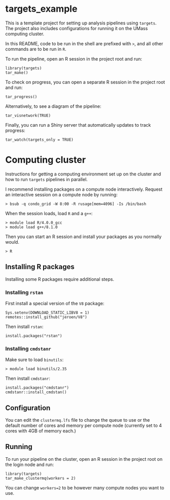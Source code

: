 # targets_example

This is a template project for setting up analysis pipelines using `targets`. The project also includes configurations for running it on the UMass computing cluster.

In this README, code to be run in the shell are prefixed with `>`, and all other commands are to be run in `R`.

To run the pipeline, open an R session in the project root and run:
```
library(targets)
tar_make()
```

To check on progress, you can open a separate R session in the project root and run:
```
tar_progress()
```

Alternatively, to see a diagram of the pipeline:
```
tar_visnetwork(TRUE)
```

Finally, you can run a Shiny server that automatically updates to track progress:
```
tar_watch(targets_only = TRUE)
```

# Computing cluster
Instructions for getting a computing environment set up on the cluster and how to run `targets` pipelines in parallel.

I recommend installing packages on a compute node interactively. Request an interactive session on a compute node by running:
```
> bsub -q condo_grid -W 8:00 -R rusage[mem=4096] -Is /bin/bash
```
When the session loads, load `R` and a `g++`:
```
> module load R/4.0.0_gcc
> module load g++/8.1.0
```

Then you can start an R session and install your packages as you normally would.
```
> R
```

## Installing R packages
Installing some R packages require additional steps.
### Installing `rstan`
First install a special version of the `V8` package:
```
Sys.setenv(DOWNLOAD_STATIC_LIBV8 = 1)
remotes::install_github("jeroen/V8")
```

Then install `rstan`:
```
install.packages("rstan")
```

### Installing `cmdstanr`
Make sure to load `binutils`:
```
> module load binutils/2.35
```
Then install `cmdstanr`:
```
install.packages("cmdstanr")
cmdstanr::install_cmdstan()
```

## Configuration
You can edit the `clustermq.lfs` file to change the queue to use or the default number of cores and memory per compute node (currently set to 4 cores with 4GB of memory each.)

## Running
To run your pipeline on the cluster, open an R session in the project root on the login node and run:
```
library(targets)
tar_make_clustermq(workers = 2)
```
You can change `workers=2` to be however many compute nodes you want to use.
